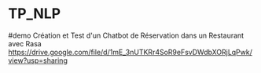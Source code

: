 # TP_NLP
#demo Création et Test d'un Chatbot de Réservation dans un  Restaurant avec Rasa 
https://drive.google.com/file/d/1mE_3nUTKRr4SoR9eFsvDWdbXORjLqPwk/view?usp=sharing
